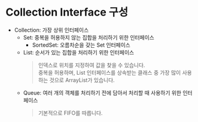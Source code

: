 # Collection Interface 구성
* Collection: 가장 상위 인터페이스
    * Set: 중복을 허용하지 않는 집합을 처리하기 위한 인터페이스
        * SortedSet: 오름차순을 갖는 Set 인터페이스
    * List: 순서가 있는 집합을 처리하기 위한 인터페이스
        > 인덱스로 위치를 지정하여 값을 찾을 수 있습니다.<br/>
        중복을 허용하며, List 인터페이스를 상속받는 클래스 중 가장 많이 사용하는 것으로
        ArrayList가 있습니다.
    * Queue: 여러 개의 객체를 처리하기 전에 담아서 처리할 때 사용하기 위한 인터페이스
        > 기본적으로 FIFO를 따릅니다.